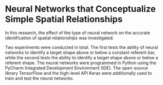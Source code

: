 # Neural Networks that Conceptualize Simple Spatial Relationships

In this research, the effect of the type of neural network on the accurate identification of spatial relationships was investigated. 

Two experiments were conducted in total. The first tests the ability of neural networks to identify a target shape above or below a constant referent bar, while the second tests the ability to identify a target shape above or below a referent shape. The neural networks were programmed in Python using the PyCharm Integrated Development Environment (IDE). The open-source library TensorFlow and the high-level API Keras were additionally used to train and test the neural networks.
